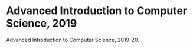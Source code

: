 # Advanced Introduction to Computer Science, 2019

Advanced Introduction to Computer Science, 2019-20.

